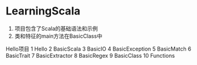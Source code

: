 # LearningScala

1. 项目包含了Scala的基础语法和示例
2. 类和特征的main方法在BasicClass中

Hello项目
	1 Hello
	2 BasicScala
	3 BasicIO
	4 BasicException
	5 BasicMatch
	6 BasicTrait
	7 BasicExtractor
	8 BasicRegex
	9 BasicClass
	10 Functions